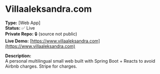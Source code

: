 # Villaaleksandra.com

**Type:** [Web App]  
**Status:** ✅ Live  
**Private Repo:** 🔒 (source not public)  
**Live Demo:** [https://www.villaaleksandra.com](https://www.villaaleksandra.com)

**Description:**  
A personal multilingual small web built with Spring Boot + Reacts to avoid Airbnb charges. 
Stripe for charges.

